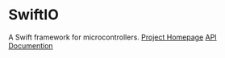 # SwiftIO
A Swift framework for microcontrollers.
[Project Homepage](https://mamachine.io)
[API Documention](https://madmachineio.github.io/SwiftIO)
